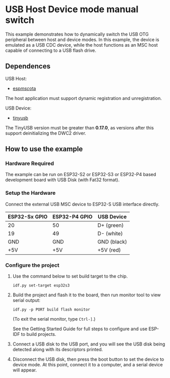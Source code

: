 # USB Host Device mode manual switch

This example demonstrates how to dynamically switch the USB OTG peripheral between host and device modes.
In this example, the device is emulated as a USB CDC device, while the host functions as an MSC host capable of connecting to a USB flash drive.

## Dependences

USB Host:

* [esp*msc*ota](https://components.espressif.com/components/espressif/esp*msc*ota/versions/1.0.0)

The host application must support dynamic registration and unregistration.

USB Device:

* [tinyusb](https://components.espressif.com/components/espressif/tinyusb/versions/0.17.0~1)

The TinyUSB version must be greater than **0.17.0**, as versions after this support deinitializing the DWC2 driver.

## How to use the example

### Hardware Required

The example can be run on ESP32-S2 or ESP32-S3 or ESP32-P4 based development board with USB Disk (with Fat32 format).

### Setup the Hardware

Connect the external USB MSC device to ESP32-S USB interface directly.

| ESP32-Sx GPIO | ESP32-P4 GPIO | USB Device  |
| ------------- | ------------- | ----------- |
| 20            | 50            | D+ (green)  |
| 19            | 49            | D- (white)  |
| GND           | GND           | GND (black) |
| +5V           | +5V           | +5V (red)   |

### Configure the project

1. Use the command below to set build target to the chip.

    ```
    idf.py set-target esp32s3
    ```

2. Build the project and flash it to the board, then run monitor tool to view serial output:

    ```
    idf.py -p PORT build flash monitor
    ```

    (To exit the serial monitor, type ``Ctrl-]``.)

    See the Getting Started Guide for full steps to configure and use ESP-IDF to build projects.

3. Connect a USB disk to the USB port, and you will see the USB disk being detected along with its descriptors printed.

4. Disconnect the USB disk, then press the boot button to set the device to device mode. At this point, connect it to a computer, and a serial device will appear.

